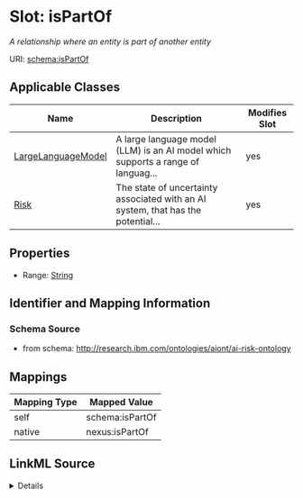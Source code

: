 

# Slot: isPartOf


_A relationship where an entity is part of another entity_





URI: [schema:isPartOf](http://schema.org/isPartOf)



<!-- no inheritance hierarchy -->





## Applicable Classes

| Name | Description | Modifies Slot |
| --- | --- | --- |
| [LargeLanguageModel](LargeLanguageModel.md) | A large language model (LLM) is an AI model which supports a range of languag... |  yes  |
| [Risk](Risk.md) | The state of uncertainty associated with an AI system, that has the potential... |  yes  |







## Properties

* Range: [String](String.md)





## Identifier and Mapping Information







### Schema Source


* from schema: http://research.ibm.com/ontologies/aiont/ai-risk-ontology




## Mappings

| Mapping Type | Mapped Value |
| ---  | ---  |
| self | schema:isPartOf |
| native | nexus:isPartOf |




## LinkML Source

<details>
```yaml
name: isPartOf
description: A relationship where an entity is part of another entity
from_schema: http://research.ibm.com/ontologies/aiont/ai-risk-ontology
rank: 1000
slot_uri: schema:isPartOf
alias: isPartOf
domain_of:
- Risk
- LargeLanguageModel
range: string

```
</details>